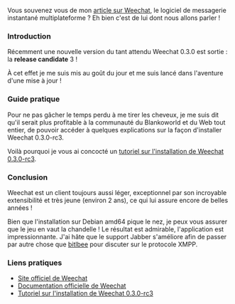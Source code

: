 Vous souvenez vous de mon [article sur Weechat](${BASE_URL}/archives/2008/08/08/8_chats_et_plus_encore__un_logiciel_weechat/ "Lire l'article de Blanko sur Weechat, le logiciel de messagerie instantanée multiplateforme, extensible et léger"), le logiciel de messagerie instantané multiplateforme ? Eh bien c'est de lui dont nous allons parler !

### Introduction

Récemment une nouvelle version du tant attendu Weechat 0.3.0 est sortie : la **release candidate** 3 !

À cet effet je me suis mis au goût du jour et me suis lancé dans l'aventure d'une mise à jour !

### Guide pratique

Pour ne pas gâcher le temps perdu à me tirer les cheveux, je me suis dit qu'il serait plus profitable à la communauté du Blankoworld et du Web tout entier, de pouvoir accéder à quelques explications sur la façon d'installer Weechat 0.3.0-rc3.

Voilà pourquoi je vous ai concocté un [tutoriel sur l'installation de Weechat 0.3.0-rc3](/wiki/doku.php?id=configurations:weechat:index "Lire le tutoriel sur l'installation de Weechat dans Debian").

### Conclusion

Weechat est un client toujours aussi léger, exceptionnel par son incroyable extensibilité et très jeune (environ 2 ans), ce qui lui assure encore de belles années !

Bien que l'installation sur Debian amd64 pique le nez, je peux vous assurer que le jeu en vaut la chandelle ! Le résultat est admirable, l'application est impressionnante. J'ai hâte que le support Jabber s'améliore afin de passer par autre chose que [bitlbee](http://www.bitlbee.org/ "Visiter la page officielle du pont réseau entre l'IRC et le protocole Jabber") pour discuter sur le protocole XMPP.

### Liens pratiques

  * [Site officiel de Weechat](http://weechat.flashtux.org/ "Se rendre sur le site officiel de Weechat")
  * [Documentation officielle de Weechat](http://weechat.flashtux.org/doc.php "Découvrir la documentation officielle de Weechat")
  * [Tutoriel sur l'installation de Weechat 0.3.0-rc3](/wiki/doku.php?id=configurations:weechat:index "Lire le tutoriel sur l'installation de Weechat dans Debian")

